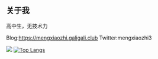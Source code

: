 ## 关于我
高中生，无技术力

Blog:https://mengxiaozhi.galigali.club
Twitter:mengxiaozhi3

![](https://github-readme-stats.vercel.app/api?username=mengxiaozhi)
[![Top Langs](https://github-readme-stats.vercel.app/api/top-langs/?username=mengxiaozhi)](https://github.com/mengxiaozhi/github-readme-stats)
